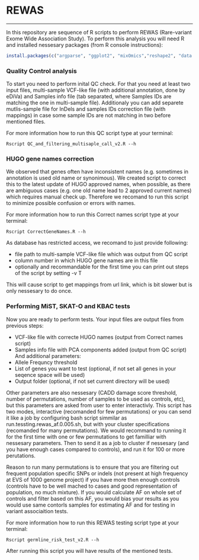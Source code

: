 # REWAS

---

In this repository are sequence of R scripts to perform REWAS (Rare-variant Exome Wide Association Study). To perform this analysis you will need R and installed nessesary packages (from R console instructions):
```R
install.packages(c("argparse", "ggplot2", "mixOmics","reshape2", "data.table", "MiST", "SKAT", "KBAC", "parallel"))
```

### Quality Control analysis
To start you need to perform inital QC check. For that you need at least two input files, multi-sample VCF-like file (with additional annotation, done by eDiVa) and Samples info file (tab separated, where Samples IDs are matching the one in multi-sample file). Additionaly you can add separete mutlis-sample file for InDels and samples IDs correction file (with mappings) in case some sample IDs are not matching in two before mentioned files.

For more information how to run this QC script type at your terminal:
```Shell
Rscript QC_and_filtering_multisaple_call_v2.R --h
```

### HUGO gene names correction
We observed that genes often have inconsistent names (e.g. sometimes in annotation is used old name or synonimous). We created script to correct this to the latest update of HUGO approved names, when possible, as there are ambiguous cases (e.g. one old name lead to 2 approved current names) which requires manual check up. Therefore we recomand to run this script to minimize possible confusion or errors with names.

For more information how to run this Correct names script type at your terminal:
```Shell
Rscript CorrectGeneNames.R --h
```
As database has restricted access, we recomand to just provide following:
* file path to multi-sample VCF-like file which was output from QC script
* column number in which HUGO gene names are in this file 
* optionally and recommandable for the first time you can print out steps of the script by setting -v T 

This will cause script to get mappings from url link, which is bit slower but is only nessesary to do once.


### Performing MiST, SKAT-O and KBAC tests
Now you are ready to perform tests. Your input files are output files from previous steps:
* VCF-like file with correcte HUGO names (output from Correct names script)
* Samples info file with PCA components added (output from QC script)
And additional parameters:
* Allele Frequncy threshold 
* List of genes you want to test (optional, if not set all genes in your seqence space will be used)
* Output folder (optional, if not set current directory will be used)

Other parameters are also nessesary (CADD damage score threshold, number of permutations, number of samples to be used as controls, etc), but this parameters are asked from user to enter interactivly. 
This script has two modes, interactive (recomanded for few permutations) or you can send it like a job by configuring bash script simmilar as run.tessting.rewas_af.0.005.sh, but with your cluster specifications (recomanded for many permutations).
We would recommand to running it for the first time with one or few permutations to get familliar with nessesary parameters. Then to send it as a job to cluster if nessesary (and you have enough cases compared to controls), and run it for 100 or more perutations. 

Reason to run many permutations is to ensure that you are filtering out frequent population specific SNPs or indels (not present at high frequency at EVS of 1000 genome project) if you have more then enough controls (controls have to be well mached to cases and good representation of population, no much mixture). If you would calculate AF on whole set of controls and filter based on this AF, you would bias your results as you would use same contorls samples for estimating AF and for testing in variant associaition tests.  

For more information how to run this REWAS testing script type at your terminal:
```Shell
Rscript germline_risk_test_v2.R --h
```

After running this script you will have results of the mentioned tests.

